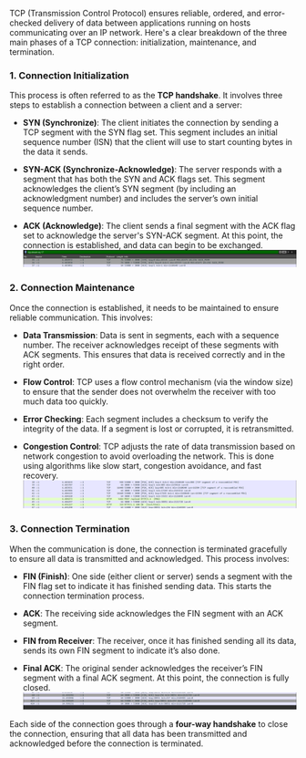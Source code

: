 TCP (Transmission Control Protocol) ensures reliable, ordered, and error-checked delivery of data between applications running on hosts communicating over an IP network. Here's a clear breakdown of the three main phases of a TCP connection: initialization, maintenance, and termination.

### 1. Connection Initialization

This process is often referred to as the **TCP handshake**. It involves three steps to establish a connection between a client and a server:

- **SYN (Synchronize)**: The client initiates the connection by sending a TCP segment with the SYN flag set. This segment includes an initial sequence number (ISN) that the client will use to start counting bytes in the data it sends.

- **SYN-ACK (Synchronize-Acknowledge)**: The server responds with a segment that has both the SYN and ACK flags set. This segment acknowledges the client’s SYN segment (by including an acknowledgment number) and includes the server’s own initial sequence number.

- **ACK (Acknowledge)**: The client sends a final segment with the ACK flag set to acknowledge the server's SYN-ACK segment. At this point, the connection is established, and data can begin to be exchanged.
  ![connection initialization](/Nabin/Assignment_08/file_uploader/Connection%20photos/Connection_Initialization.png)

### 2. Connection Maintenance

Once the connection is established, it needs to be maintained to ensure reliable communication. This involves:

- **Data Transmission**: Data is sent in segments, each with a sequence number. The receiver acknowledges receipt of these segments with ACK segments. This ensures that data is received correctly and in the right order.

- **Flow Control**: TCP uses a flow control mechanism (via the window size) to ensure that the sender does not overwhelm the receiver with too much data too quickly.

- **Error Checking**: Each segment includes a checksum to verify the integrity of the data. If a segment is lost or corrupted, it is retransmitted.

- **Congestion Control**: TCP adjusts the rate of data transmission based on network congestion to avoid overloading the network. This is done using algorithms like slow start, congestion avoidance, and fast recovery.
  ![connection Maintenance](/Nabin/Assignment_08/file_uploader/Connection%20photos/Connection_Maintenance.png)

### 3. Connection Termination

When the communication is done, the connection is terminated gracefully to ensure all data is transmitted and acknowledged. This process involves:

- **FIN (Finish)**: One side (either client or server) sends a segment with the FIN flag set to indicate it has finished sending data. This starts the connection termination process.

- **ACK**: The receiving side acknowledges the FIN segment with an ACK segment.

- **FIN from Receiver**: The receiver, once it has finished sending all its data, sends its own FIN segment to indicate it’s also done.

- **Final ACK**: The original sender acknowledges the receiver’s FIN segment with a final ACK segment. At this point, the connection is fully closed.
  ![connection initialization](/Nabin/Assignment_08/file_uploader/Connection%20photos/Connection_Termination.png)

Each side of the connection goes through a **four-way handshake** to close the connection, ensuring that all data has been transmitted and acknowledged before the connection is terminated.
